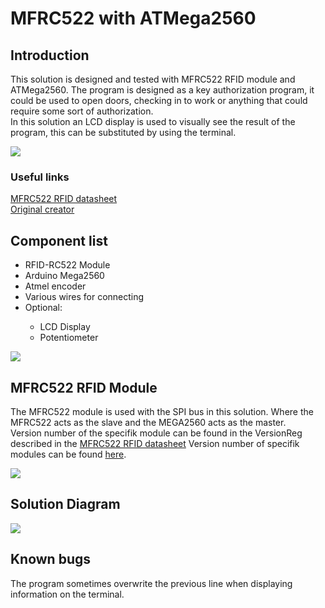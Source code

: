 # MFRC522 with ATMega2560

## Introduction
This solution is designed and tested with MFRC522 RFID module and ATMega2560. The program is designed as a key authorization program, it could be used to open doors, checking in to work or anything that could require some sort of authorization.  
In this solution an LCD display is used to visually see the result of the program, this can be substituted by using the terminal.

<img src="https://i.imgur.com/o60q8iR.jpg"/>

### Useful links

<a href="https://www.nxp.com/docs/en/data-sheet/MFRC522.pdf">MFRC522 RFID datasheet</a>  
<a href="https://github.com/asif-mahmud/MIFARE-RFID-with-AVR">Original creator</a>

## Component list

<ul>
  <li>RFID-RC522 Module</li>
  <li>Arduino Mega2560</li>
  <li>Atmel encoder</li>
  <li>Various wires for connecting</li>
  <li>Optional:</li>
  <ul>
  <li>LCD Display</li>
  <li>Potentiometer</li>
  </ul>
</ul>

<img src="https://i.imgur.com/E6LOxOA.png"/>

## MFRC522 RFID Module
The MFRC522 module is used with the SPI bus in this solution. Where the MFRC522 acts as the slave and the MEGA2560 acts as the master.    
Version number of the specifik module can be found in the VersionReg described in the <a href="https://www.nxp.com/docs/en/data-sheet/MFRC522.pdf">MFRC522 RFID datasheet</a> Version number of specifik modules can be found 
<a href="https://github.com/miguelbalboa/rfid/blob/master/src/MFRC522.h?fbclid=IwAR2iSVsBzOX7-jfG59Ga0vNzBbzKeCF6gywc9I_DGTQwayT9-MvHw8BFTec">here</a>.

<a href="https://lastminuteengineers.com/how-rfid-works-rc522-arduino-tutorial/"><img src="https://lastminuteengineers.com/wp-content/uploads/2018/07/RC522-RFID-Reader-Writer-Module-Pinout.jpg"/></a>

## Solution Diagram

<img src="https://i.imgur.com/Et32zmH.png" />

## Known bugs
The program sometimes overwrite the previous line when displaying information on the terminal.

